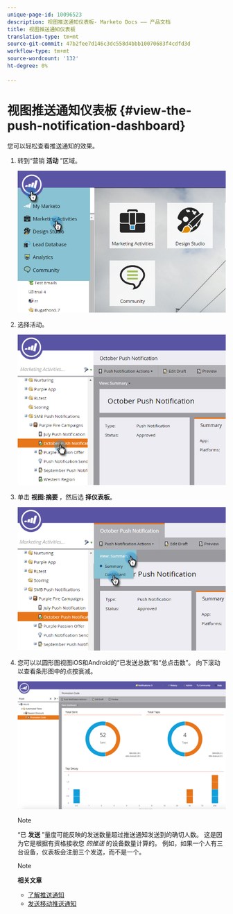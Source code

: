 ```yaml
---
unique-page-id: 10096523
description: 视图推送通知仪表板- Marketo Docs —— 产品文档
title: 视图推送通知仪表板
translation-type: tm+mt
source-git-commit: 47b2fee7d146c3dc558d4bbb10070683f4cdfd3d
workflow-type: tm+mt
source-wordcount: '132'
ht-degree: 0%

---
```



# 视图推送通知仪表板 {#view-the-push-notification-dashboard}

您可以轻松查看推送通知的效果。

1. 转到“营销 **活动** ”区域。

   ![](assets/image2015-12-11-12-3a57-3a48.png)

1. 选择活动。

   ![](assets/image2015-12-11-13-3a1-3a56.png)

1. 单击 **视图:摘要** ，然后选 **择仪表板**。

   ![](assets/image2015-12-11-13-3a4-3a23.png)

1. 您可以以圆形图视图iOS和Android的“已发送总数”和“总点击数”。 向下滚动以查看条形图中的点按衰减。

   ![](assets/image2015-12-15-15-3a23-3a47.png)

   >[!NOTE]
   >
   >“已 **发送** ”量度可能反映的发送数量超过推送通知发送到的确切人数。 这是因为它是根据有资格接收您 *的推送* 的设备数量计算的。 例如，如果一个人有三台设备，仪表板会注册三个发送，而不是一个。

   >[!NOTE]
   >
   >**相关文章**
   >
   >    
   >    
   >    * [了解推送通知](understanding-push-notifications.md)
   >    * [发送移动推送通知](send-a-mobile-push-notification.md)


